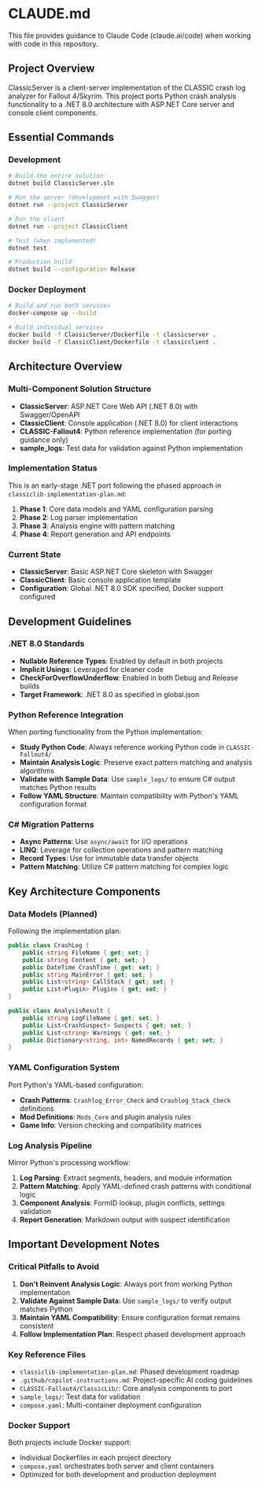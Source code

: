 # CLAUDE.md

This file provides guidance to Claude Code (claude.ai/code) when working with code in this repository.

## Project Overview

ClassicServer is a client-server implementation of the CLASSIC crash log analyzer for Fallout 4/Skyrim. This project ports Python crash analysis functionality to a .NET 8.0 architecture with ASP.NET Core server and console client components.

## Essential Commands

### Development
```bash
# Build the entire solution
dotnet build ClassicServer.sln

# Run the server (development with Swagger)
dotnet run --project ClassicServer

# Run the client
dotnet run --project ClassicClient

# Test (when implemented)
dotnet test

# Production build
dotnet build --configuration Release
```

### Docker Deployment
```bash
# Build and run both services
docker-compose up --build

# Build individual services
docker build -f ClassicServer/Dockerfile -t classicserver .
docker build -f ClassicClient/Dockerfile -t classicclient .
```

## Architecture Overview

### Multi-Component Solution Structure
- **ClassicServer**: ASP.NET Core Web API (.NET 8.0) with Swagger/OpenAPI
- **ClassicClient**: Console application (.NET 8.0) for client interactions  
- **CLASSIC-Fallout4**: Python reference implementation (for porting guidance only)
- **sample_logs**: Test data for validation against Python implementation

### Implementation Status
This is an early-stage .NET port following the phased approach in `classiclib-implementation-plan.md`:
1. **Phase 1**: Core data models and YAML configuration parsing
2. **Phase 2**: Log parser implementation
3. **Phase 3**: Analysis engine with pattern matching
4. **Phase 4**: Report generation and API endpoints

### Current State
- **ClassicServer**: Basic ASP.NET Core skeleton with Swagger
- **ClassicClient**: Basic console application template
- **Configuration**: Global .NET 8.0 SDK specified, Docker support configured

## Development Guidelines

### .NET 8.0 Standards
- **Nullable Reference Types**: Enabled by default in both projects
- **Implicit Usings**: Leveraged for cleaner code
- **CheckForOverflowUnderflow**: Enabled in both Debug and Release builds
- **Target Framework**: .NET 8.0 as specified in global.json

### Python Reference Integration
When porting functionality from the Python implementation:
- **Study Python Code**: Always reference working Python code in `CLASSIC-Fallout4/`
- **Maintain Analysis Logic**: Preserve exact pattern matching and analysis algorithms
- **Validate with Sample Data**: Use `sample_logs/` to ensure C# output matches Python results
- **Follow YAML Structure**: Maintain compatibility with Python's YAML configuration format

### C# Migration Patterns
- **Async Patterns**: Use `async/await` for I/O operations
- **LINQ**: Leverage for collection operations and pattern matching
- **Record Types**: Use for immutable data transfer objects
- **Pattern Matching**: Utilize C# pattern matching for complex logic

## Key Architecture Components

### Data Models (Planned)
Following the implementation plan:
```csharp
public class CrashLog {
    public string FileName { get; set; }
    public string Content { get; set; }
    public DateTime CrashTime { get; set; }
    public string MainError { get; set; }
    public List<string> CallStack { get; set; }
    public List<Plugin> Plugins { get; set; }
}

public class AnalysisResult {
    public string LogFileName { get; set; }
    public List<CrashSuspect> Suspects { get; set; }
    public List<string> Warnings { get; set; }
    public Dictionary<string, int> NamedRecords { get; set; }
}
```

### YAML Configuration System
Port Python's YAML-based configuration:
- **Crash Patterns**: `Crashlog_Error_Check` and `Crashlog_Stack_Check` definitions
- **Mod Definitions**: `Mods_Core` and plugin analysis rules
- **Game Info**: Version checking and compatibility matrices

### Log Analysis Pipeline
Mirror Python's processing workflow:
1. **Log Parsing**: Extract segments, headers, and module information
2. **Pattern Matching**: Apply YAML-defined crash patterns with conditional logic
3. **Component Analysis**: FormID lookup, plugin conflicts, settings validation
4. **Report Generation**: Markdown output with suspect identification

## Important Development Notes

### Critical Pitfalls to Avoid
1. **Don't Reinvent Analysis Logic**: Always port from working Python implementation
2. **Validate Against Sample Data**: Use `sample_logs/` to verify output matches Python
3. **Maintain YAML Compatibility**: Ensure configuration format remains consistent
4. **Follow Implementation Plan**: Respect phased development approach

### Key Reference Files
- `classiclib-implementation-plan.md`: Phased development roadmap
- `.github/copilot-instructions.md`: Project-specific AI coding guidelines
- `CLASSIC-Fallout4/ClassicLib/`: Core analysis components to port
- `sample_logs/`: Test data for validation
- `compose.yaml`: Multi-container deployment configuration

### Docker Support
Both projects include Docker support:
- Individual Dockerfiles in each project directory
- `compose.yaml` orchestrates both server and client containers
- Optimized for both development and production deployment